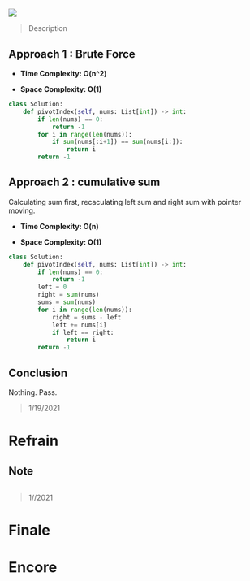 # 

![](https://img.shields.io/badge/Difficulty-Easy-%235cb85c)

> Description
> 
> 

## Approach 1 : Brute Force

- **Time Complexity: O(n^2)**

- **Space Complexity: O(1)**

```python
class Solution:
    def pivotIndex(self, nums: List[int]) -> int:
        if len(nums) == 0:
            return -1
        for i in range(len(nums)):
            if sum(nums[:i+1]) == sum(nums[i:]):
                return i
        return -1
```

## Approach 2 : cumulative sum

Calculating sum first, recaculating left sum and right sum with pointer moving.

- **Time Complexity: O(n)**

- **Space Complexity: O(1)**

```python
class Solution:
    def pivotIndex(self, nums: List[int]) -> int:
        if len(nums) == 0:
            return -1
        left = 0
        right = sum(nums)
        sums = sum(nums)
        for i in range(len(nums)):
            right = sums - left
            left += nums[i]
            if left == right:
                return i
        return -1
```

## Conclusion

Nothing. Pass.

> 1/19/2021

# Refrain

## Note

```python

```

> 1//2021

# Finale

# Encore